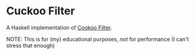 Cuckoo Filter
=============

A Haskell implementation of [Cookoo Filter](https://www.cs.cmu.edu/~dga/papers/cuckoo-conext2014.pdf).

NOTE: This is for (my) educational purposes, _not_ for performance (I can't stress that enough)

